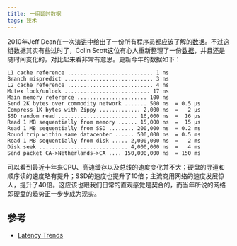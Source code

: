 ```yaml
---
title: 一组延时数据
tags: 技术
---
```


2010年Jeff Dean在一次[演讲](http://stanford-online.stanford.edu/courses/ee380/101110-ee380-300.asx)中给出了一份所有程序员都应该了解的[数据](https://gist.github.com/2843375)。不过这组数据其实有些过时了，Colin Scott这位有心人重新整理了一份[数据](http://www.eecs.berkeley.edu/~rcs/research/interactive_latency.html)，并且还是随时间变化的，对比起来看非常有意思。更新今年的数据如下：

    L1 cache reference ........................... 1 ns
    Branch mispredict ............................ 3 ns
    L2 cache reference ........................... 4 ns
    Mutex lock/unlock ........................... 17 ns
    Main memory reference ...................... 100 ns
    Send 2K bytes over commodity network ....... 500 ns  = 0.5 μs
    Compress 1K bytes with Zippy ............. 2,000 ns  =   2 μs
    SSD random read ......................... 16,000 ns  =  16 μs
    Read 1 MB sequentially from memory ...... 15,000 ns  =  15 μs
    Read 1 MB sequentially from SSD ........ 200,000 ns  = 0.2 ms
    Round trip within same datacenter ...... 500,000 ns  = 0.5 ms
    Read 1 MB sequentially from disk ..... 2,000,000 ns  =   2 ms
    Disk seek ............................ 4,000,000 ns  =   4 ms
    Send packet CA->Netherlands->CA .... 150,000,000 ns  = 150 ms

可以看到最近十年来CPU、高速缓存以及总线的速度变化并不大；硬盘的寻道和顺序读的速度略有提升；SSD的速度也提升了10倍；主流商用网络的速度发展惊人，提升了40倍。这应该也跟我们日常的直观感觉是契合的，而当年所说的网络即硬盘的趋势正一步步成为现实。

## 参考

- [Latency Trends](http://colin-scott.github.io/blog/2012/12/24/latency-trends/)
